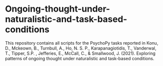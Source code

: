 # Ongoing-thought-under-naturalistic-and-task-based-conditions
This repository contains all scripts for the PsychoPy tasks reported in Konu, D., Mckeown, B., Turnbull, A., Ho, N. S. P., Karapanagiotidis, T., Vanderwal, T., Tipper, S.P. , Jefferies, E., McCall, C., &amp; Smallwood, J. (2021). Exploring patterns of ongoing thought under naturalistic and task-based conditions.
